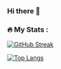 ### Hi there 👋

<!--
**amandasuzzanne/amandasuzzanne** is a ✨ _special_ ✨ repository because its `README.md` (this file) appears on your GitHub profile.

Here are some ideas to get you started:

- 🔭 I’m currently working on ...
- 🌱 I’m currently learning ...
- 👯 I’m looking to collaborate on ...
- 🤔 I’m looking for help with ...
- 💬 Ask me about ...
- 📫 How to reach me: ...
- 😄 Pronouns: ...
- ⚡ Fun fact: ...
-->


### :fire: My Stats :
[![GitHub Streak](http://github-readme-streak-stats.herokuapp.com?user=amandasuzzanne&theme=dark&background=000000)](https://git.io/streak-stats)


[![Top Langs](https://github-readme-stats.vercel.app/api/top-langs/?username=Godwin254&layout=compact&theme=vision-friendly-dark)](https://github.com/anuraghazra/github-readme-stats)
